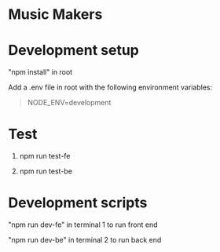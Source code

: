 # **Music Makers**

# Development setup

"npm install" in root

Add a .env file in root with the following environment variables:

> NODE_ENV=development  

# Test

1. npm run test-fe

2. npm run test-be

# Development scripts

"npm run dev-fe" in terminal 1 to run front end

"npm run dev-be" in terminal 2 to run back end
